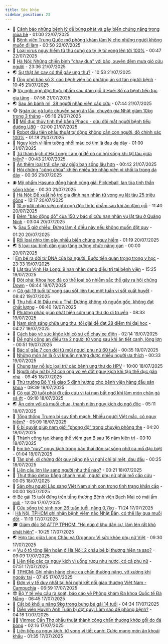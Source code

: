 ```yaml
---
title: Sức khỏe
sidebar_position: 23
---
```


<!-- dantri-suc-khoe:START -->
- 🤔 [Cảnh báo những bệnh lý dễ bùng phát và gây biến chứng nặng trong mùa hè](https://dantri.com.vn/suc-khoe/canh-bao-nhung-benh-ly-de-bung-phat-va-gay-bien-chung-nang-trong-mua-he-20250721153745089.htm) - 01:00 22/07/2025
- 🚦 [Bệnh viện Trung Quốc mở phòng khám tâm lý cho những người không muốn đi làm](https://dantri.com.vn/suc-khoe/benh-vien-trung-quoc-mo-phong-kham-tam-ly-cho-nhung-nguoi-khong-muon-di-lam-20250721165713610.htm) - 00:50 22/07/2025
- 🤖 [Loại virus nguy hiểm từ thú cưng có tỷ lệ tử vong lên tới 100%](https://dantri.com.vn/suc-khoe/loai-virus-nguy-hiem-tu-thu-cung-co-ty-le-tu-vong-len-toi-100-20250721162549298.htm) - 00:47 22/07/2025
- 🐻 [Hà Nội: Những chiến binh &quot;chạy đua&quot; với bão, xuyên đêm mưa gió cứu người](https://dantri.com.vn/suc-khoe/ha-noi-nhung-chien-binh-chay-dua-voi-bao-xuyen-dem-mua-gio-cuu-nguoi-20250722030353829.htm) - 23:36 21/07/2025
- 🌏 [Sự thật ăn cay có thể gây ung thư?](https://dantri.com.vn/suc-khoe/su-that-an-cay-co-the-gay-ung-thu-20250721103825078.htm) - 10:53 21/07/2025
- 👺 [Ứng phó bão số 3, các bệnh viện có phương án sơ tán người bệnh](https://dantri.com.vn/suc-khoe/ung-pho-bao-so-3-cac-benh-vien-co-phuong-an-so-tan-nguoi-benh-20250721155152577.htm) - 10:45 21/07/2025
- 🎬 [Vụ nghi ngộ độc thực phẩm sau đám giỗ ở Huế: Số ca bệnh tiếp tục gia tăng](https://dantri.com.vn/suc-khoe/vu-nghi-ngo-doc-thuc-pham-sau-dam-gio-o-hue-so-ca-benh-tiep-tuc-gia-tang-20250721110157213.htm) - 07:58 21/07/2025
- 🌏 [Sau ăn bánh mì, 38 người nhập viện cấp cứu](https://dantri.com.vn/suc-khoe/sau-an-banh-mi-38-nguoi-nhap-vien-cap-cuu-20250721105012527.htm) - 07:44 21/07/2025
- 🐵 [Ngán ức gà luộc chuyển sang ăn lẩu, chuyên gia Nhật giảm 10kg trong 3 tháng](https://dantri.com.vn/suc-khoe/ngan-uc-ga-luoc-chuyen-sang-an-lau-chuyen-gia-nhat-giam-10kg-trong-3-thang-20250721080010469.htm) - 05:16 21/07/2025
- 👨‍🏫 [Mổ đục thủy tinh thể bằng Phaco - cứu đôi mắt người bệnh tiểu đường U80](https://dantri.com.vn/suc-khoe/mo-duc-thuy-tinh-the-bang-phaco-cuu-doi-mat-nguoi-benh-tieu-duong-u80-20250719230021066.htm) - 02:00 21/07/2025
- 🤗 [Robot đầu tiên phẫu thuật tự động không cần con người, độ chính xác 100%](https://dantri.com.vn/khoa-hoc/robot-dau-tien-phau-thuat-tu-dong-khong-can-con-nguoi-do-chinh-xac-100-20250721074245356.htm) - 01:18 21/07/2025
- 🫶 [Nguy kịch vì lầm tưởng nhồi máu cơ tim là đau dạ dày](https://dantri.com.vn/suc-khoe/nguy-kich-vi-lam-tuong-nhoi-mau-co-tim-la-dau-da-day-20250719233117161.htm) - 01:00 21/07/2025
- 🙉 [Từ thảm kịch ở Hạ Long: Làm gì để có cơ hội sống khi lật tàu giữa biển?](https://dantri.com.vn/suc-khoe/tu-tham-kich-o-ha-long-lam-gi-de-co-co-hoi-song-khi-lat-tau-giua-bien-20250721000509225.htm) - 00:43 21/07/2025
- 🦅 [Ăn thêm loại trái cây này giúp bạn sống lâu hơn](https://dantri.com.vn/suc-khoe/an-them-loai-trai-cay-nay-giup-ban-song-lau-hon-20250720190933535.htm) - 00:42 21/07/2025
- 🐘 [Hội chứng &quot;công chúa&quot; khiến nhiều trẻ nhập viện vì khối lạ trong dạ dày](https://dantri.com.vn/suc-khoe/hoi-chung-cong-chua-khien-nhieu-tre-nhap-vien-vi-khoi-la-trong-da-day-20250717141024523.htm) - 00:36 21/07/2025
- ⛽️ [Mỹ phẩm Hasuno đồng hành cùng giải Pickleball, lan tỏa tinh thần sống khỏe](https://dantri.com.vn/suc-khoe/my-pham-hasuno-dong-hanh-cung-giai-pickleball-lan-toa-tinh-than-song-khoe-20250719234117883.htm) - 00:30 21/07/2025
- 🤡 [Hà Nội: Đề xuất hỗ trợ gia đình nạn nhân tử vong vụ lật tàu 25 triệu đồng](https://dantri.com.vn/suc-khoe/ha-noi-de-xuat-ho-tro-gia-dinh-nan-nhan-tu-vong-vu-lat-tau-25-trieu-dong-20250720190549238.htm) - 12:17 20/07/2025
- 💼 [10 người nhập viện nghi ngộ độc thực phẩm sau khi ăn đám giỗ](https://dantri.com.vn/suc-khoe/10-nguoi-nhap-vien-nghi-ngo-doc-thuc-pham-sau-khi-an-dam-gio-20250720172041208.htm) - 11:40 20/07/2025
- 🤔 [Đêm &quot;báo động đỏ&quot; của 150 y bác sĩ cứu nạn nhân vụ lật tàu ở Quảng Ninh](https://dantri.com.vn/suc-khoe/dem-bao-dong-do-cua-150-y-bac-si-cuu-nan-nhan-vu-lat-tau-o-quang-ninh-20250720095715399.htm) - 03:04 20/07/2025
- 🪜 [Sau 5 giờ chiều: Đừng làm 4 điều này nếu không muốn đột quỵ](https://dantri.com.vn/suc-khoe/sau-5-gio-chieu-dung-lam-4-dieu-nay-neu-khong-muon-dot-quy-20250718224423845.htm) - 01:20 20/07/2025
- 📝 [Rối loại nhịp tim gây nhiều biến chứng nguy hiểm](https://dantri.com.vn/suc-khoe/roi-loai-nhip-tim-gay-nhieu-bien-chung-nguy-hiem-20250719220644813.htm) - 01:19 20/07/2025
- 🌏 [5 loại rau bình dân giúp tăng cường chức năng gan](https://dantri.com.vn/suc-khoe/5-loai-rau-binh-dan-giup-tang-cuong-chuc-nang-gan-20250719094339572.htm) - 00:00 20/07/2025
- 🕯 [Em bé ra đời từ DNA của ba người: Bước tiến quan trọng trong y học](https://dantri.com.vn/suc-khoe/em-be-ra-doi-tu-dna-cua-ba-nguoi-buoc-tien-quan-trong-trong-y-hoc-20250718101157587.htm) - 23:33 19/07/2025
- 🦍 [Lật tàu Vịnh Hạ Long: 9 nạn nhân đang điều trị tại bệnh viện](https://dantri.com.vn/suc-khoe/lat-tau-vinh-ha-long-9-nan-nhan-dang-dieu-tri-tai-benh-vien-20250719222050653.htm) - 15:25 19/07/2025
- 🌈 [Đột phá: Khoa học đã có thể loại bỏ nhiễm sắc thể gây ra hội chứng Down](https://dantri.com.vn/suc-khoe/dot-pha-khoa-hoc-da-co-the-loai-bo-nhiem-sac-the-gay-ra-hoi-chung-down-20250719144801016.htm) - 08:44 19/07/2025
- 🔥 [Cô gái 19 tuổi tử vong sau sốt liên tục một tuần vì sốt xuất huyết](https://dantri.com.vn/suc-khoe/co-gai-19-tuoi-tu-vong-sau-sot-lien-tuc-mot-tuan-vi-sot-xuat-huyet-20250719111650598.htm) - 08:42 19/07/2025
- 🌊 [Thu hồi 4 lô Dầu mù u Thái Dương không rõ nguồn gốc, không đạt chất lượng](https://dantri.com.vn/suc-khoe/thu-hoi-4-lo-dau-mu-u-thai-duong-khong-ro-nguon-goc-khong-dat-chat-luong-20250719152219966.htm) - 08:40 19/07/2025
- 🚦 [Phương pháp giúp phát hiện sớm ung thư do di truyền](https://dantri.com.vn/suc-khoe/phuong-phap-giup-phat-hien-som-ung-thu-do-di-truyen-20250719140940672.htm) - 08:33 19/07/2025
- 🤖 [Nam sinh sáng chữa ung thư, tối giải đề đạt 28 điểm thi đại học](https://dantri.com.vn/suc-khoe/nam-sinh-sang-chua-ung-thu-toi-giai-de-dat-28-diem-thi-dai-hoc-20250719084932127.htm) - 04:27 19/07/2025
- 🤡 [Cách bảo vệ sức khỏe khi có sự cố cháy xe điện](https://dantri.com.vn/suc-khoe/cach-bao-ve-suc-khoe-khi-co-su-co-chay-xe-dien-20250714104210672.htm) - 02:14 19/07/2025
- 💂 [Đề nghị công an điều tra 2 người tử vong sau khi ăn tiết canh, lòng lợn](https://dantri.com.vn/suc-khoe/de-nghi-cong-an-dieu-tra-2-nguoi-tu-vong-sau-khi-an-tiet-canh-long-lon-20250718221457589.htm) - 00:51 19/07/2025
- 🦄 [Bác sĩ gắp 7 con dòi từ mũi người phụ nữ 60 tuổi](https://dantri.com.vn/suc-khoe/bac-si-gap-7-con-doi-tu-mui-nguoi-phu-nu-60-tuoi-20250718193450555.htm) - 00:35 19/07/2025
- 🧠 [Những món ăn là ổ vi khuẩn nhưng được nhiều người ưa thích](https://dantri.com.vn/suc-khoe/nhung-mon-an-la-o-vi-khuan-nhung-duoc-nhieu-nguoi-ua-thich-20250719002940062.htm) - 00:33 19/07/2025
- 🤖 [Chung tay nỗ lực loại trừ các bệnh ung thư do HPV](https://dantri.com.vn/suc-khoe/chung-tay-no-luc-loai-tru-cac-benh-ung-thu-do-hpv-20250718162240996.htm) - 10:00 18/07/2025
- 💼 [Người phụ nữ bị 70 con ong vò vẽ đốt nguy kịch khi tập thể dục gần nhà](https://dantri.com.vn/suc-khoe/nguoi-phu-nu-bi-70-con-ong-vo-ve-dot-nguy-kich-khi-tap-the-duc-gan-nha-20250718160419482.htm) - 09:45 18/07/2025
- 🧰 [Thứ trưởng Bộ Y tế giao 5 định hướng cho bệnh viện hàng đầu sản khoa](https://dantri.com.vn/suc-khoe/thu-truong-bo-y-te-giao-5-dinh-huong-cho-benh-vien-hang-dau-san-khoa-20250718161303394.htm) - 09:39 18/07/2025
- 🎉 [Cô gái 20 tuổi phải đi cấp cứu vì tai nạn bất ngờ khi làm món chân gà sả ớt](https://dantri.com.vn/suc-khoe/co-gai-20-tuoi-phai-di-cap-cuu-vi-tai-nan-bat-ngo-khi-lam-mon-chan-ga-sa-ot-20250718153124003.htm) - 09:10 18/07/2025
- 🌏 [Ăn cơm với cá muối chua, thanh niên nguy kịch do ngộ độc](https://dantri.com.vn/suc-khoe/an-com-voi-ca-muoi-chua-thanh-nien-nguy-kich-do-ngo-doc-20250718112226973.htm) - 05:11 18/07/2025
- 📝 [Tổng thống Trump bị suy tĩnh mạch: Nhiều người Việt mắc, có nguy hiểm?](https://dantri.com.vn/suc-khoe/tong-thong-trump-bi-suy-tinh-mach-nhieu-nguoi-viet-mac-co-nguy-hiem-20250718113546860.htm) - 05:09 18/07/2025
- 🧠 [6 bí quyết giúp nam giới “phong độ” trong chuyện phòng the](https://dantri.com.vn/suc-khoe/6-bi-quyet-giup-nam-gioi-phong-do-trong-chuyen-phong-the-20250703220720468.htm) - 04:20 18/07/2025
- 🚀 [Thành công tạo kháng thể viêm gan B sau 16 năm kiên trì](https://dantri.com.vn/suc-khoe/thanh-cong-tao-khang-the-viem-gan-b-sau-16-nam-kien-tri-20250717120611655.htm) - 03:10 18/07/2025
- 💯 [Em bé &quot;quý&quot; nguy kịch trong bào thai đón sự sống nhờ ca mổ đặc biệt](https://dantri.com.vn/suc-khoe/em-be-quy-nguy-kich-trong-bao-thai-don-su-song-nho-ca-mo-dac-biet-20250718003026968.htm) - 01:04 18/07/2025
- 🫶 [Tàn phế, di chứng đột quỵ nặng nề vì nghĩ chỉ bị mệt, đau đầu](https://dantri.com.vn/suc-khoe/tan-phe-di-chung-dot-quy-nang-ne-vi-nghi-chi-bi-met-dau-dau-20250717124107441.htm) - 00:25 18/07/2025
- 👹 [Liên cầu lợn lây sang người như thế nào?](https://dantri.com.vn/suc-khoe/lien-cau-lon-lay-sang-nguoi-nhu-the-nao-20250717203824364.htm) - 00:21 18/07/2025
- 🤩 [Thụt tháo detox bằng chanh muối, người phụ nữ phải mổ cấp cứu](https://dantri.com.vn/suc-khoe/thut-thao-detox-bang-chanh-muoi-nguoi-phu-nu-phai-mo-cap-cuu-20250717205032098.htm) - 00:05 18/07/2025
- 🌊 [Sản phụ người Lào sang Việt Nam sinh con trong tình trạng khẩn cấp](https://dantri.com.vn/suc-khoe/san-phu-nguoi-lao-sang-viet-nam-sinh-con-trong-tinh-trang-khan-cap-20250717180216503.htm) - 00:00 18/07/2025
- 🤓 [Bé gái 15 tuổi đứng trên tầng thượng Bệnh viện Bạch Mai có mái ấm mới](https://dantri.com.vn/suc-khoe/be-gai-15-tuoi-dung-tren-tang-thuong-benh-vien-bach-mai-co-mai-am-moi-20250717190437707.htm) - 12:06 17/07/2025
- 🌝 [Cứu sống trẻ sinh non 26 tuần tuổi, nặng 0,7kg](https://dantri.com.vn/suc-khoe/cuu-song-tre-sinh-non-26-tuan-tuoi-nang-07kg-20250717170947467.htm) - 11:24 17/07/2025
- 🕯 [Hà Nội, TPHCM ghi nhận bệnh viêm não Nhật Bản, có thể lây qua muỗi đốt](https://dantri.com.vn/suc-khoe/ha-noi-tphcm-ghi-nhan-benh-viem-nao-nhat-ban-co-the-lay-qua-muoi-dot-20250717173310318.htm) - 11:19 17/07/2025
- 🎓 [Giám đốc Sở ATTP TPHCM: “Họ núp ở khu dân cư, làm lén rất khó phát hiện”](https://dantri.com.vn/suc-khoe/giam-doc-so-attp-tphcm-ho-nup-o-khu-dan-cu-lam-len-rat-kho-phat-hien-20250717170452018.htm) - 10:25 17/07/2025
- 🌏 [Hợp tác giữa Long Châu và Organon: Vì sức khỏe phụ nữ Việt](https://dantri.com.vn/suc-khoe/hop-tac-giua-long-chau-va-organon-vi-suc-khoe-phu-nu-viet-20250717142129481.htm) - 09:30 17/07/2025
- 🔥 [Vụ ô tô tông liên hoàn ở Hà Nội: 2 cháu bé bị thương hiện ra sao?](https://dantri.com.vn/suc-khoe/vu-o-to-tong-lien-hoan-o-ha-noi-2-chau-be-bi-thuong-hien-ra-sao-20250717160150533.htm) - 09:09 17/07/2025
- 📝 [Liên tiếp các ca nguy kịch vì uống rượu như nước, có cả phụ nữ](https://dantri.com.vn/suc-khoe/lien-tiep-cac-ca-nguy-kich-vi-uong-ruou-nhu-nuoc-co-ca-phu-nu-20250717110920480.htm) - 07:51 17/07/2025
- 🧠 [TPHCM: Ghi nhận hàng chục ca chấn thương nặng, vỡ xương khi ngoáy tai](https://dantri.com.vn/suc-khoe/tphcm-ghi-nhan-hang-chuc-ca-chan-thuong-nang-vo-xuong-khi-ngoay-tai-20250717112038631.htm) - 07:45 17/07/2025
- 🦅 [Đơn vị y tế duy nhất tại hội nghị kết nối giao thương Việt Nam - Campuchia](https://dantri.com.vn/suc-khoe/don-vi-y-te-duy-nhat-tai-hoi-nghi-ket-noi-giao-thuong-viet-nam-campuchia-20250717124248765.htm) - 06:59 17/07/2025
- 😎 [Bộ Y tế yêu cầu rà soát, báo cáo về Phòng khám Đa khoa Quốc tế Đà Nẵng](https://dantri.com.vn/suc-khoe/bo-y-te-yeu-cau-ra-soat-bao-cao-ve-phong-kham-da-khoa-quoc-te-da-nang-20250717084541967.htm) - 06:45 17/07/2025
- 🎉 [Cắt bỏ khối u nặng 9kg trong bụng bé gái 14 tuổi](https://dantri.com.vn/suc-khoe/cat-bo-khoi-u-nang-9kg-trong-bung-be-gai-14-tuoi-20250717112524080.htm) - 04:34 17/07/2025
- 🫣 [Diễn viên Huỳnh Anh Tuấn bị đột quỵ: Làm sao để phòng bệnh?](https://dantri.com.vn/suc-khoe/dien-vien-huynh-anh-tuan-bi-dot-quy-lam-sao-de-phong-benh-20250717095800363.htm) - 04:16 17/07/2025
- 🧑‍🏫 [Vinmec Cần Thơ phẫu thuật thành công chấn thương khớp gối do đá bóng](https://dantri.com.vn/suc-khoe/vinmec-can-tho-phau-thuat-thanh-cong-chan-thuong-khop-goi-do-da-bong-20250717090140616.htm) - 02:16 17/07/2025
- 🥷 [Liên tiếp ca nguy kịch, tử vong vì tiết canh: Cược mạng món ăn khoái khẩu](https://dantri.com.vn/suc-khoe/lien-tiep-ca-nguy-kich-tu-vong-vi-tiet-canh-cuoc-mang-mon-an-khoai-khau-20250717082122946.htm) - 01:35 17/07/2025<!-- dantri-suc-khoe:END -->
